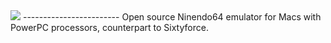 <img src=https://home.macintosh.garden/~retroreviewyt/Mupen64-ppc/Mupen64-PPC.PNG>
------------------------
Open source Ninendo64 emulator for Macs with PowerPC processors, counterpart to Sixtyforce.

